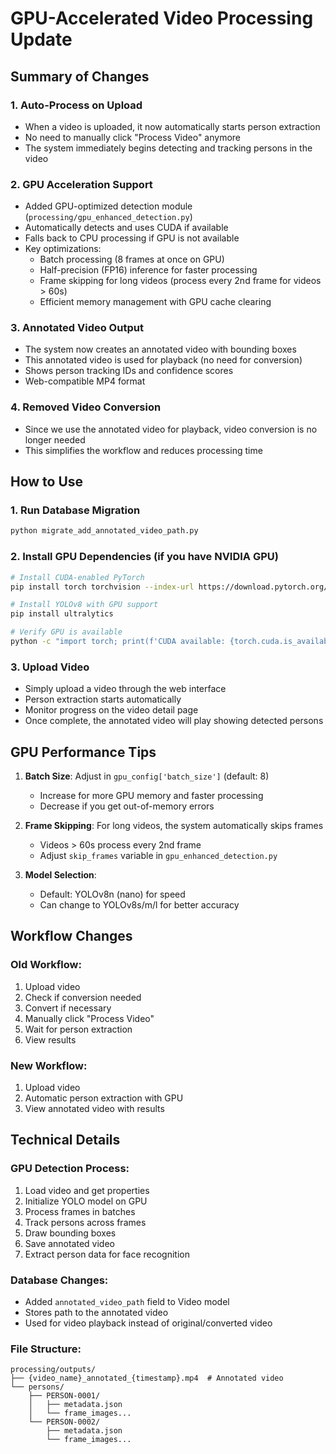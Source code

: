 # GPU-Accelerated Video Processing Update

## Summary of Changes

### 1. **Auto-Process on Upload**
- When a video is uploaded, it now automatically starts person extraction
- No need to manually click "Process Video" anymore
- The system immediately begins detecting and tracking persons in the video

### 2. **GPU Acceleration Support**
- Added GPU-optimized detection module (`processing/gpu_enhanced_detection.py`)
- Automatically detects and uses CUDA if available
- Falls back to CPU processing if GPU is not available
- Key optimizations:
  - Batch processing (8 frames at once on GPU)
  - Half-precision (FP16) inference for faster processing
  - Frame skipping for long videos (process every 2nd frame for videos > 60s)
  - Efficient memory management with GPU cache clearing

### 3. **Annotated Video Output**
- The system now creates an annotated video with bounding boxes
- This annotated video is used for playback (no need for conversion)
- Shows person tracking IDs and confidence scores
- Web-compatible MP4 format

### 4. **Removed Video Conversion**
- Since we use the annotated video for playback, video conversion is no longer needed
- This simplifies the workflow and reduces processing time

## How to Use

### 1. Run Database Migration
```bash
python migrate_add_annotated_video_path.py
```

### 2. Install GPU Dependencies (if you have NVIDIA GPU)
```bash
# Install CUDA-enabled PyTorch
pip install torch torchvision --index-url https://download.pytorch.org/whl/cu118

# Install YOLOv8 with GPU support
pip install ultralytics

# Verify GPU is available
python -c "import torch; print(f'CUDA available: {torch.cuda.is_available()}')"
```

### 3. Upload Video
- Simply upload a video through the web interface
- Person extraction starts automatically
- Monitor progress on the video detail page
- Once complete, the annotated video will play showing detected persons

## GPU Performance Tips

1. **Batch Size**: Adjust in `gpu_config['batch_size']` (default: 8)
   - Increase for more GPU memory and faster processing
   - Decrease if you get out-of-memory errors

2. **Frame Skipping**: For long videos, the system automatically skips frames
   - Videos > 60s process every 2nd frame
   - Adjust `skip_frames` variable in `gpu_enhanced_detection.py`

3. **Model Selection**: 
   - Default: YOLOv8n (nano) for speed
   - Can change to YOLOv8s/m/l for better accuracy

## Workflow Changes

### Old Workflow:
1. Upload video
2. Check if conversion needed
3. Convert if necessary
4. Manually click "Process Video"
5. Wait for person extraction
6. View results

### New Workflow:
1. Upload video
2. Automatic person extraction with GPU
3. View annotated video with results

## Technical Details

### GPU Detection Process:
1. Load video and get properties
2. Initialize YOLO model on GPU
3. Process frames in batches
4. Track persons across frames
5. Draw bounding boxes
6. Save annotated video
7. Extract person data for face recognition

### Database Changes:
- Added `annotated_video_path` field to Video model
- Stores path to the annotated video
- Used for video playback instead of original/converted video

### File Structure:
```
processing/outputs/
├── {video_name}_annotated_{timestamp}.mp4  # Annotated video
└── persons/
    ├── PERSON-0001/
    │   ├── metadata.json
    │   └── frame_images...
    └── PERSON-0002/
        ├── metadata.json
        └── frame_images...
```